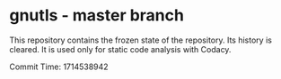 # gnutls - master branch

This repository contains the frozen state of the repository.
Its history is cleared. It is used only for static code
analysis with Codacy.

Commit Time: 1714538942